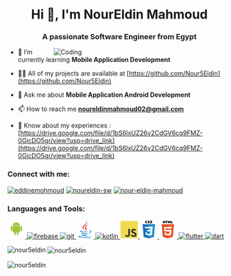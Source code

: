 <h1 align="center">Hi 👋, I'm NourEldin Mahmoud</h1>
<h3 align="center">A passionate Software Engineer from Egypt</h3>

<img align="right" alt="Coding" width="400" src="https://camo.githubusercontent.com/9372ad7e6bd4f126878d61237ef4c4169439ec34623109da7c7e4a7710d7ccdd/68747470733a2f2f766f78796172642e636f6d2f6173736574732f696d672f636f6e74656e742f636f64696e672e676966">

- 🌱 I’m currently learning **Mobile Application Development**

- 👨‍💻 All of my projects are available at [https://github.com/Nour5Eldin](https://github.com/Nour5Eldin)

- 💬 Ask me about **Mobile Application Android Development**

- 📫 How to reach me **noureldinmahmoud02@gmail.com**

- 📄 Know about my experiences : [https://drive.google.com/file/d/1bS6lxUZ26v2CdGV6cq9FMZ-0GicDO5gr/view?usp=drive_link](https://drive.google.com/file/d/1bS6lxUZ26v2CdGV6cq9FMZ-0GicDO5gr/view?usp=drive_link)

<h3 align="left">Connect with me:</h3>
<p align="left">
<a href="https://twitter.com/eddinemohmoud" target="blank"><img align="center" src="https://raw.githubusercontent.com/rahuldkjain/github-profile-readme-generator/master/src/images/icons/Social/twitter.svg" alt="eddinemohmoud" height="30" width="40" /></a>
<a href="https://linkedin.com/in/noureldin-sw" target="blank"><img align="center" src="https://raw.githubusercontent.com/rahuldkjain/github-profile-readme-generator/master/src/images/icons/Social/linked-in-alt.svg" alt="noureldin-sw" height="30" width="40" /></a>
<a href="https://stackoverflow.com/users/23220450/nour-eldin-mahmoud" target="blank"><img align="center" src="https://raw.githubusercontent.com/rahuldkjain/github-profile-readme-generator/master/src/images/icons/Social/stack-overflow.svg" alt="nour-eldin-mahmoud" height="30" width="40" /></a>
</p>

<h3 align="left">Languages and Tools:</h3>
<p align="left">
  <a href="https://developer.android.com" target="_blank" rel="noreferrer">
    <img src="https://raw.githubusercontent.com/devicons/devicon/master/icons/android/android-original-wordmark.svg" alt="android" width="40" height="40"/>
  </a>
  <a href="https://firebase.google.com/" target="_blank" rel="noreferrer">
    <img src="https://www.vectorlogo.zone/logos/firebase/firebase-icon.svg" alt="firebase" width="40" height="40"/>
  </a>
  <a href="https://git-scm.com/" target="_blank" rel="noreferrer">
    <img src="https://www.vectorlogo.zone/logos/git-scm/git-scm-icon.svg" alt="git" width="40" height="40"/>
  </a>
  <a href="https://www.java.com" target="_blank" rel="noreferrer">
    <img src="https://raw.githubusercontent.com/devicons/devicon/master/icons/java/java-original.svg" alt="java" width="40" height="40"/>
  </a>
  <a href="https://kotlinlang.org" target="_blank" rel="noreferrer">
    <img src="https://www.vectorlogo.zone/logos/kotlinlang/kotlinlang-icon.svg" alt="kotlin" width="40" height="40"/>
  </a>
  <a href="https://developer.mozilla.org/en-US/docs/Web/JavaScript" target="_blank" rel="noreferrer">
    <img src="https://raw.githubusercontent.com/devicons/devicon/master/icons/javascript/javascript-original.svg" alt="javascript" width="40" height="40"/>
  </a>
  <a href="https://www.w3schools.com/css/" target="_blank" rel="noreferrer">
    <img src="https://raw.githubusercontent.com/devicons/devicon/master/icons/css3/css3-original-wordmark.svg" alt="css3" width="40" height="40"/>
  </a>
  <a href="https://www.w3.org/html/" target="_blank" rel="noreferrer">
    <img src="https://raw.githubusercontent.com/devicons/devicon/master/icons/html5/html5-original-wordmark.svg" alt="html5" width="40" height="40"/>
  </a>
  <a href="https://flutter.dev" target="_blank" rel="noreferrer">
    <img src="https://www.vectorlogo.zone/logos/flutterio/flutterio-icon.svg" alt="flutter" width="40" height="40"/>
  </a>
  <a href="https://dart.dev" target="_blank" rel="noreferrer">
    <img src="https://www.vectorlogo.zone/logos/dartlang/dartlang-icon.svg" alt="dart" width="40" height="40"/>
  </a>
</p>

<p><img align="left" src="https://github-readme-stats.vercel.app/api/top-langs?username=nour5eldin&show_icons=true&locale=en&layout=compact" alt="nour5eldin" /></p>

<p>&nbsp;<img align="center" src="https://github-readme-stats.vercel.app/api?username=nour5eldin&show_icons=true&locale=en" alt="nour5eldin" /></p>

<p><img align="center" src="https://github-readme-streak-stats.herokuapp.com/?user=nour5eldin&" alt="nour5eldin" /></p>







